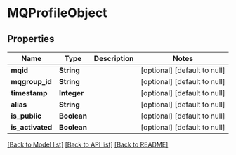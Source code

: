 # MQProfileObject
## Properties

| Name | Type | Description | Notes |
|------------ | ------------- | ------------- | -------------|
| **mqid** | **String** |  | [optional] [default to null] |
| **mqgroup\_id** | **String** |  | [optional] [default to null] |
| **timestamp** | **Integer** |  | [optional] [default to null] |
| **alias** | **String** |  | [optional] [default to null] |
| **is\_public** | **Boolean** |  | [optional] [default to null] |
| **is\_activated** | **Boolean** |  | [optional] [default to null] |

[[Back to Model list]](../README.md#documentation-for-models) [[Back to API list]](../README.md#documentation-for-api-endpoints) [[Back to README]](../README.md)


